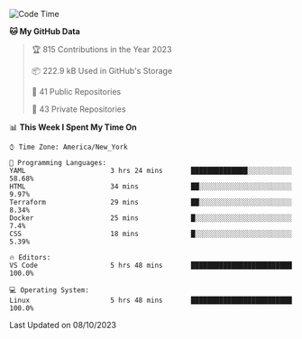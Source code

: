 <!--START_SECTION:waka-->
![Code Time](http://img.shields.io/badge/Code%20Time-225%20hrs-blue)

**🐱 My GitHub Data** 

> 🏆 815 Contributions in the Year 2023
 > 
> 📦 222.9 kB Used in GitHub's Storage 
 > 
> 📜 41 Public Repositories 
 > 
> 🔑 43 Private Repositories  
 > 
📊 **This Week I Spent My Time On** 

```text
⌚︎ Time Zone: America/New_York

💬 Programming Languages: 
YAML                     3 hrs 24 mins       ██████████████░░░░░░░░░░░   58.68% 
HTML                     34 mins             ██░░░░░░░░░░░░░░░░░░░░░░░   9.97% 
Terraform                29 mins             ██░░░░░░░░░░░░░░░░░░░░░░░   8.34% 
Docker                   25 mins             █░░░░░░░░░░░░░░░░░░░░░░░░   7.4% 
CSS                      18 mins             █░░░░░░░░░░░░░░░░░░░░░░░░   5.39%

🔥 Editors: 
VS Code                  5 hrs 48 mins       █████████████████████████   100.0%

💻 Operating System: 
Linux                    5 hrs 48 mins       █████████████████████████   100.0%

```


 Last Updated on 08/10/2023
<!--END_SECTION:waka-->